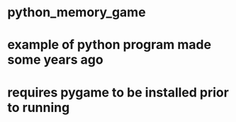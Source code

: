 # python_memory_game
# example of python program made some years ago
# requires pygame to be installed prior to running
